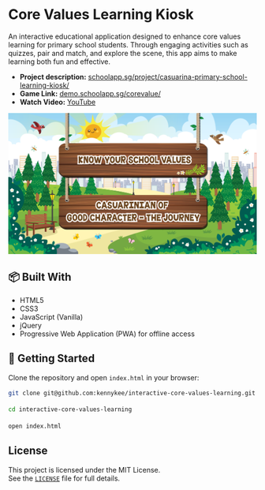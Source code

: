 #  Core Values Learning Kiosk

An interactive educational application designed to enhance core values learning for primary school students. Through engaging activities such as quizzes, pair and match, and explore the scene, this app aims to make learning both fun and effective.

- **Project description:** [schoolapp.sg/project/casuarina-primary-school-learning-kiosk/](https://schoolapp.sg/project/casuarina-primary-school-learning-kiosk/)
- **Game Link:** [demo.schoolapp.sg/corevalue/](https://demo.schoolapp.sg/corevalue/)
- **Watch Video:** [YouTube](https://youtu.be/-lf6R91JnYg)
    
![Game Screenshot](./assets/images/Homepage-Background.png) 


## 📦 Built With

- HTML5
- CSS3
- JavaScript (Vanilla)
- jQuery
- Progressive Web Application (PWA) for offline access

## 🚀 Getting Started

Clone the repository and open `index.html` in your browser:

```bash
git clone git@github.com:kennykee/interactive-core-values-learning.git

cd interactive-core-values-learning

open index.html   
```
## License

This project is licensed under the MIT License.  
See the [`LICENSE`](./LICENSE) file for full details.
